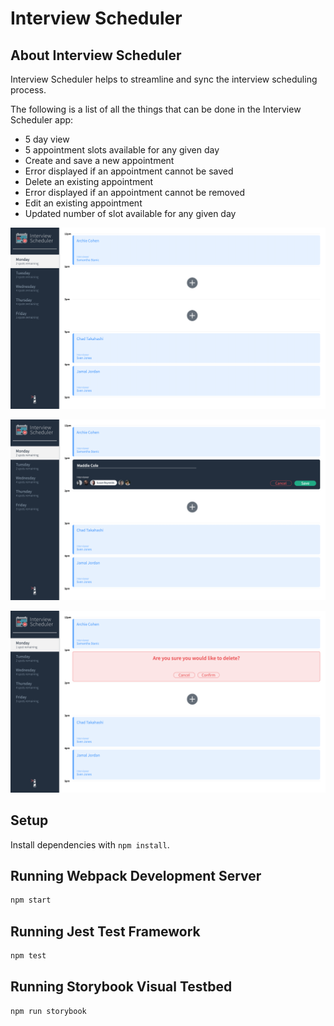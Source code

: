 # Interview Scheduler

## About Interview Scheduler
Interview Scheduler helps to streamline and sync the interview scheduling process.

The following is a list of all the things that can be done in the Interview Scheduler app:

* 5 day view
* 5 appointment slots available for any given day
* Create and save a new appointment
* Error displayed if an appointment cannot be saved
* Delete an existing appointment
* Error displayed if an appointment cannot be removed
* Edit an existing appointment
* Updated number of slot available for any given day

!["Screenshot description"](https://github.com/hbhandal80/Scheduler/blob/master/docs/Main%20%20Page.png?raw=true)

!["Screenshot description"](https://github.com/hbhandal80/Scheduler/blob/master/docs/Add%20Interview.png?raw=true)

!["Screenshot description"](https://github.com/hbhandal80/Scheduler/blob/master/docs/Delete%20Confirm.png?raw=true)

## Setup

Install dependencies with `npm install`.

## Running Webpack Development Server

```sh
npm start
```

## Running Jest Test Framework

```sh
npm test
```

## Running Storybook Visual Testbed

```sh
npm run storybook
```
